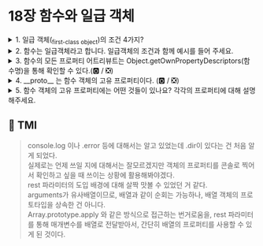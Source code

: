 # 18장 함수와 일급 객체

<details>

<summary> 1. 일급 객체(<sub>first-class object</sub>)의 조건 4가지?</summary>

```
객체가 일급객체이기 위해서는 다음 4가지 조건을 만족해야합니다.

1. 무명의 리터럴로 생성가능합니다. 즉, 런타임에도 생성할 수 있습니다.
2. 값으로 변수나 객체(배열, 객체, 함수 등)를 가질 수 있습니다.
3. 함수의 매개변수로 함수 내부에 전달 가능합니다.
4. 함수의 반환값으로 객체를 리턴할 수 있습니다.

```

</details>

<details>

<summary> 2. 함수는 일급객체라고 합니다. 일급객체의 조건과 함께 예시를 들어 주세요.</summary>

```
생성자 함수는 함수이자 일급 객체입니다.

function Square (side){
    this.side = side;
    this.getArea = function(){ // 여기서 1 런타임에 무명 리터럴로 생성된 예입니다.
        return this.side**2;
    }
    // 4 암묵적으로 생성자 함수는 인스턴스를 리턴합니다. 즉, 리턴 값이 객체입니다.
}

const mySide = (i)=> i;

const sqr1 = new Square(mySide(1)); // 여기서 3 함수가 매개변수로 전달되어 Square 함수의 내부에 전달되었습니다.

const sqr2 = new Square(mySide(2)); // 여기서 3 함수가 매개변수로 전달되어 Square 함수의 내부에 전달되었습니다.

const obj ={sqr1, arr:[sqr1,sqr2]}; // 여기서 2 값으로 변수를 저장하거나 자료구조 (배열)을 저장할 수 있습니다.
console.log(sqr1);
console.log(obj);

```

</details>

<details>

<summary> 3. 함수의 모든 프로퍼티 어트리뷰트는 Object.getOwnPropertyDescriptors(함수명)을 통해 확인할 수 있다.(🅾️ / ❎)</summary>

```
🅾️
함수는 객체다. 객체는 프로퍼티가 있으므로, console.dir()로 함수 객체의 내부를 확인할 있으며,
Object.getOwnPropertyDescriptors를 통해서도 확인 가능하다.
```

</details>

<details>

<summary> 4. __proto__ 는 함수 객체의 고유 프로퍼티이다. (🅾️ / ❎)</summary>

```
❎
함수 객체의 고유 프로퍼티에는
arguments, caller, length, name, prototype 이 있다.
__proto__는 접근자 프로퍼티이며, Object.prototype 객체의 프로퍼티를 상속받은 것이다.

Object.prototype는 모든 객체가 상속받아 사용하는 프로퍼티이며 모든 객체가 사용 가능하다.
```

</details>

<details>

<summary> 5. 함수 객체의 고유 프로퍼티에는 어떤 것들이 있나요? 각각의 프로퍼티에 대해 설명해주세요.</summary>

```
함수 객체의 프로퍼티로는 arguments, caller, length, name, prototype이 있습니다.

arguments 프로퍼티의 값은 arguments객체입니다.
arguments는 순회 가능한 유사배열이며, 매개변수로 전달받은 인수들의 정보를 담고 있습니다.
자바스크립트는 인수의 개수를 확인하지 않습니다.
함수가 호출되면 암묵적으로 매개변수가 선언되며 undefined로 초기화되며, 인수는 이후에 할당됩니다.

caller 프로퍼티는 ECMAScript의 정식 사양은 아니지만, 함수 자신을 호출한 함수를 가리킨다.

length 프로퍼티는 매개변수의 개수를 나타낸다.
주의할 점은 인수의 개수가 아닌, 함수를 정의했을 때의 매개변수의 개수를 나타내는 프로퍼티 값을 가리킨다.

name 프로퍼티는 함수 자신의 이름을 나타냅니다.
ES6부터 표준이 되었기 때문에 동작이 다를 수 있는데,
ES5에서는 익명함수의 name은 ''(빈 문자열)인 반면,
ES6에서 익명함수의 이름은 할당된 식별자 (변수) 이름을 값으로 갖습니다.

반면, 기명함수에서는 할당된 식별자가 아닌, 함수명을 가리킵니다.

마지막으로 prototype 프로퍼티는 생성자 함수로 호출할 수 있는 함수 객체만 지닌 프로퍼티입니다.
따라서 화살표 함수나 메서드 축약 표현, 일반 객체는 생성자 함수로 호출할 수 없는 함수 객체이므로
prototype 프로퍼티가 없습니다.
```

</details>

## 💭 TMI

> console.log 이나 .error 등에 대해서는 알고 있었는데 .dir이 있다는 건 처음 알게 되었다. <br/>
> 실제로는 언제 쓰일 지에 대해서는 잘모르겠지만 객체의 프로퍼티를 콘솔로 찍어서 확인하고 싶을 때 쓰이는 상황에 활용해봐야겠다. <br/>
> rest 파라미터의 도입 배경에 대해 살짝 맛볼 수 있었던 거 같다. <br/>
> arguments가 유사배열이므로, 배열과 같이 순회는 가능하나, 배열 객체의 프로토타입을 상속한 건 아니다.<br/>
> Array.prototype.apply 와 같은 방식으로 접근하는 번거로움을, rest 파라미터를 통해 매개변수를 배열로 전달받아서, 간단히 배열의 프로퍼티를 사용할 수 있게 된 것이다.
